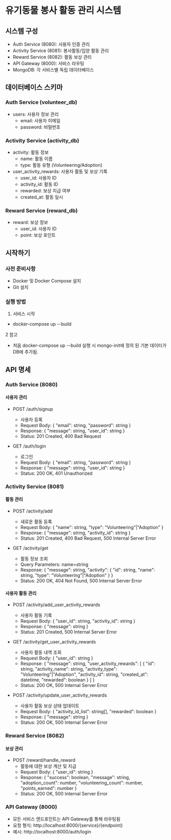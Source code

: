 # 유기동물 봉사 활동 관리 시스템

## 시스템 구성
- Auth Service (8080): 사용자 인증 관리
- Activity Service (8081): 봉사활동/입양 활동 관리 
- Reward Service (8082): 활동 보상 관리
- API Gateway (8000): 서비스 라우팅
- MongoDB: 각 서비스별 독립 데이터베이스

## 데이터베이스 스키마

### Auth Service (volunteer_db)
- users: 사용자 정보 관리
  - email: 사용자 이메일
  - password: 비밀번호

### Activity Service (activity_db) 
- activity: 활동 정보
  - name: 활동 이름
  - type: 활동 유형 (Volunteering/Adoption)
- user_activity_rewards: 사용자 활동 및 보상 기록
  - user_id: 사용자 ID
  - activity_id: 활동 ID
  - rewarded: 보상 지급 여부
  - created_at: 활동 일시

### Reward Service (reward_db)
- reward: 보상 정보
  - user_id: 사용자 ID
  - point: 보상 포인트

## 시작하기

### 사전 준비사항
- Docker 및 Docker Compose 설치
- Git 설치

### 실행 방법

1. 서비스 시작
- docker-compose up --build

2 참고
- 처음 docker-compose up --build 실행 시 mongo-init에 정의 된 기본 데이터가 DB에 추가됨.

## API 명세

### Auth Service (8080)

#### 사용자 관리
- POST /auth/signup
  - 사용자 등록
  - Request Body: { "email": string, "password": string }
  - Response: {
        "message": string,
        "user_id": string
    }
  - Status: 201 Created, 400 Bad Request

- GET /auth/login  
  - 로그인
  - Request Body: { "email": string, "password": string }
  - Response: {
        "message": string,
        "user_id": string
    }
  - Status: 200 OK, 401 Unauthorized

### Activity Service (8081)

#### 활동 관리
- POST /activity/add
  - 새로운 활동 등록
  - Request Body: { "name": string, "type": "Volunteering"|"Adoption" }
  - Response: {
        "message": string,
        "activity_id": string
    }
  - Status: 201 Created, 400 Bad Request, 500 Internal Server Error

- GET /activity/get
  - 활동 정보 조회
  - Query Parameters: name=string
  - Response: {
        "message": string,
        "activity": {
            "id": string,
            "name": string,
            "type": "Volunteering"|"Adoption"
        }
    }
  - Status: 200 OK, 404 Not Found, 500 Internal Server Error

#### 사용자 활동 관리
- POST /activity/add_user_activity_rewards
  - 사용자 활동 기록
  - Request Body: { "user_id": string, "activity_id": string }
  - Response: { "message": string }
  - Status: 201 Created, 500 Internal Server Error

- GET /activity/get_user_activity_rewards
  - 사용자 활동 내역 조회
  - Request Body: { "user_id": string }
  - Response: {
        "message": string,
        "user_activity_rewards": [
            {
                "id": string,
                "activity_name": string,
                "activity_type": "Volunteering"|"Adoption",
                "activity_id": string,
                "created_at": datetime,
                "rewarded": boolean
            }
        ]
    }
  - Status: 200 OK, 500 Internal Server Error

- POST /activity/update_user_activity_rewards
  - 사용자 활동 보상 상태 업데이트
  - Request Body: { 
        "activity_id_list": string[],
        "rewarded": boolean
    }
  - Response: { "message": string }
  - Status: 200 OK, 500 Internal Server Error

### Reward Service (8082)

#### 보상 관리
- POST /reward/handle_reward
  - 활동에 대한 보상 계산 및 지급
  - Request Body: { "user_id": string }
  - Response: {
        "success": boolean,
        "message": string,
        "adoption_count": number,
        "volunteering_count": number,
        "points_earned": number
    }
  - Status: 200 OK, 500 Internal Server Error

### API Gateway (8000)
- 모든 서비스 엔드포인트는 API Gateway를 통해 라우팅됨
- 요청 형식: http://localhost:8000/{service}/{endpoint}
- 예시: http://localhost:8000/auth/login

